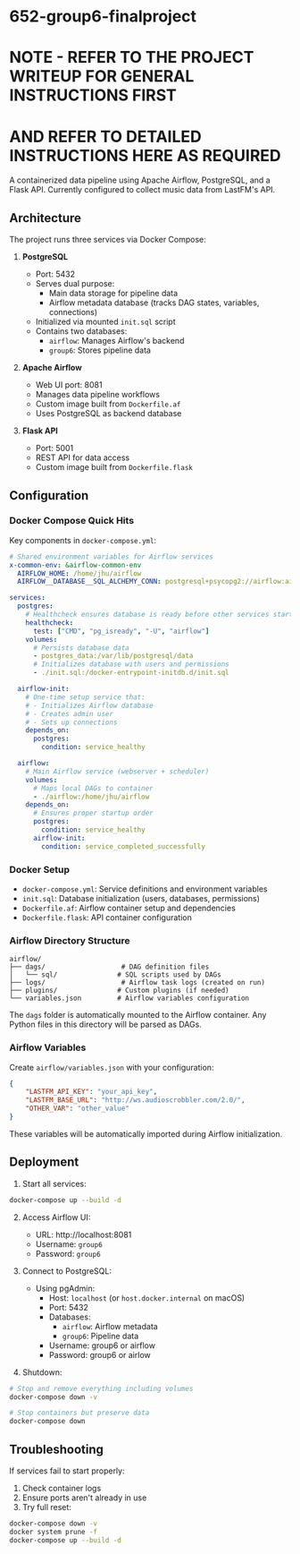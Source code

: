 # 652-group6-finalproject
# NOTE - REFER TO THE PROJECT WRITEUP FOR GENERAL INSTRUCTIONS FIRST
# AND REFER TO DETAILED INSTRUCTIONS HERE AS REQUIRED

A containerized data pipeline using Apache Airflow, PostgreSQL, and a Flask API. Currently configured to collect music data from LastFM's API.

## Architecture

The project runs three services via Docker Compose:

1. **PostgreSQL**
   - Port: 5432
   - Serves dual purpose:
     - Main data storage for pipeline data
     - Airflow metadata database (tracks DAG states, variables, connections)
   - Initialized via mounted `init.sql` script
   - Contains two databases:
     - `airflow`: Manages Airflow's backend
     - `group6`: Stores pipeline data

2. **Apache Airflow**
   - Web UI port: 8081
   - Manages data pipeline workflows
   - Custom image built from `Dockerfile.af`
   - Uses PostgreSQL as backend database

3. **Flask API**
   - Port: 5001
   - REST API for data access
   - Custom image built from `Dockerfile.flask`

## Configuration

### Docker Compose Quick Hits
Key components in `docker-compose.yml`:
```yaml
# Shared environment variables for Airflow services
x-common-env: &airflow-common-env
  AIRFLOW_HOME: /home/jhu/airflow
  AIRFLOW__DATABASE__SQL_ALCHEMY_CONN: postgresql+psycopg2://airflow:airflow@postgres:5432/airflow

services:
  postgres:
    # Healthcheck ensures database is ready before other services start
    healthcheck:
      test: ["CMD", "pg_isready", "-U", "airflow"]
    volumes:
      # Persists database data
      - postgres_data:/var/lib/postgresql/data
      # Initializes database with users and permissions
      - ./init.sql:/docker-entrypoint-initdb.d/init.sql

  airflow-init:
    # One-time setup service that:
    # - Initializes Airflow database
    # - Creates admin user
    # - Sets up connections
    depends_on:
      postgres:
        condition: service_healthy

  airflow:
    # Main Airflow service (webserver + scheduler)
    volumes:
      # Maps local DAGs to container
      - ./airflow:/home/jhu/airflow
    depends_on:
      # Ensures proper startup order
      postgres:
        condition: service_healthy
      airflow-init:
        condition: service_completed_successfully
```

### Docker Setup
- `docker-compose.yml`: Service definitions and environment variables
- `init.sql`: Database initialization (users, databases, permissions)
- `Dockerfile.af`: Airflow container setup and dependencies
- `Dockerfile.flask`: API container configuration

### Airflow Directory Structure
```
airflow/
├── dags/                   # DAG definition files
│   └── sql/               # SQL scripts used by DAGs
├── logs/                   # Airflow task logs (created on run)
├── plugins/               # Custom plugins (if needed)
└── variables.json         # Airflow variables configuration
```

The `dags` folder is automatically mounted to the Airflow container. Any Python files in this directory will be parsed as DAGs.

### Airflow Variables
Create `airflow/variables.json` with your configuration:
```json
{
    "LASTFM_API_KEY": "your_api_key",
    "LASTFM_BASE_URL": "http://ws.audioscrobbler.com/2.0/",
    "OTHER_VAR": "other_value"
}
```
These variables will be automatically imported during Airflow initialization.

## Deployment

1. Start all services:
```bash
docker-compose up --build -d
```

2. Access Airflow UI:
   - URL: http://localhost:8081
   - Username: `group6`
   - Password: `group6`

3. Connect to PostgreSQL:
   - Using pgAdmin:
     - Host: `localhost` (or `host.docker.internal` on macOS)
     - Port: 5432
     - Databases: 
       - `airflow`: Airflow metadata
       - `group6`: Pipeline data
     - Username: group6 or airflow
     - Password: group6 or airlow

4. Shutdown:
```bash
# Stop and remove everything including volumes
docker-compose down -v

# Stop containers but preserve data
docker-compose down
```

## Troubleshooting

If services fail to start properly:
1. Check container logs
2. Ensure ports aren't already in use
3. Try full reset:
```bash
docker-compose down -v
docker system prune -f
docker-compose up --build -d
```
